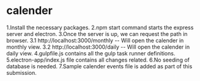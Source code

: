 # calender
1.Install the necessary packages.
2.npm start command starts the express server and electron.
3.Once the server is up, we can request the path in browser.
3.1 http://localhost:3000/monthly -- Will open the calender in monthly view.
3.2 http://localhost:3000/daily -- Will open the calender in daily view.
4.gulpfile.js contains all the gulp task runner definitions.
5.electron-app/index.js file contains all changes related.
6.No seeding of database is needed.
7.Sample calender events file is added as part of this submission.

